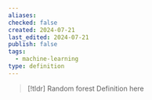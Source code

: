 ```yaml
---
aliases: 
checked: false
created: 2024-07-21
last_edited: 2024-07-21
publish: false
tags:
  - machine-learning
type: definition
---
```

>[!tldr] Random forest
>Definition here

